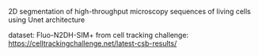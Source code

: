 2D segmentation of high-throughput microscopy sequences of living cells using Unet architecture

dataset: Fluo-N2DH-SIM+ from cell tracking challenge: https://celltrackingchallenge.net/latest-csb-results/
